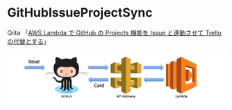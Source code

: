 # GitHubIssueProjectSync

Qiita 「[AWS Lambda で GitHub の Projects 機能を Issue と連動させて Trello の代替とする](http://qiita.com/exabugs/items/16bc3786309819c7096e)」

![architecture](img/architecture.png)
